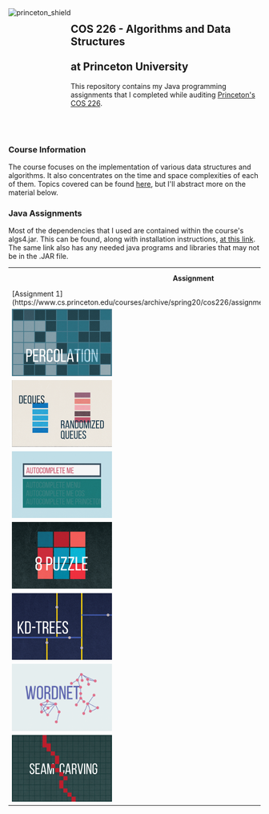  <img src="https://www.cs.princeton.edu/courses/archive/spring20/cos226/images/princeton-shield.gif" alt=princeton_shield align=left height=210 />  

 ## COS 226 - Algorithms and Data Structures<br></br>at Princeton University  
 
 This repository contains my Java programming assignments that I completed while auditing [Princeton's COS 226](https://www.cs.princeton.edu/courses/archive/spring20/cos226/syllabus.php).
 <br></br>
 <br></br>
 ### Course Information
 The course focuses on the implementation of various data structures and algorithms. It also concentrates on the time and space complexities of each of them.
 Topics covered can be found [here](https://www.cs.princeton.edu/courses/archive/spring20/cos226/lectures.php), but I'll abstract more on the material below.  
 
 ### Java Assignments
 Most of the dependencies that I used are contained within the course's algs4.jar. This can be found, along with installation instructions, [at this link](https://algs4.cs.princeton.edu/code). The same link also has any needed java programs and libraries that may not be in the .JAR file.
 
 <table style="width:100%">
  <tr>
    <th>Assignment</th>
    <th>Description</th>
    <th>Topics Learned</th>
  </tr>
  <tr>
    <td> [Assignment 1](https://www.cs.princeton.edu/courses/archive/spring20/cos226/assignments/percolation/specification.php) </td>
  </tr>
  <tr>
    <td>
     <a href="https://github.com/ryanalbertson/COS226_Princeton_University/tree/master/Assignment1">
       <img src="./Assignment1/resources/logo.png" width = 200>
     </a>       
    </td>
    <td>
      <div align="center"> Estimate the percolation threshold of a composite system </div>
    </td>
    <td> 
      <div align="center"> quick-union, weighted quick-union, Monte Carlo method </div>
    </td>
  </tr>
  <tr>
    <td>
      <a href="https://github.com/ryanalbertson/COS226_Princeton_University/tree/master/Assignment2">
        <img src="./Assignment2/resources/logo.png" width = 200>
      </a>       
    </td>
    <td>
      <div align="center"> Create Deque and RandomizedQueue objects </div>
    </td>
    <td>
      <div align="center"> linked lists, stacks, queues, deques, Java iterators </div>
    </td>
  </tr>
   <tr>
    <td>
      <a href="https://github.com/ryanalbertson/COS226_Princeton_University/tree/master/Assignment3">
        <img src="./Assignment3/resources/logo.png" width = 200>
      </a>       
    </td>
    <td>
      <div align="center"> Autocomplete feature for user queries </div>
    </td>
    <td>
      <div align="center"> selection sort, insertion sort, binary search, mergesort, quicksort, Java comparators </div>
    </td>
  </tr>
   <tr>
    <td>
      <a href="https://github.com/ryanalbertson/COS226_Princeton_University/tree/master/Assignment4">
        <img src="./Assignment4/resources/logo.png" width = 200>
      </a>       
    </td>
    <td>
      <div align="center"> Solver for any <a href="https://en.wikipedia.org/wiki/15_puzzle" title="k-puzzle"> k-puzzle </a> </div>
    </td>
    <td>
     <div align="center"> A* search, priority queues/heaps, heapsort </div>
    </td>
  </tr>
   <tr>
    <td>
      <a href="https://github.com/ryanalbertson/COS226_Princeton_University/tree/master/Assignment5">
        <img src="./Assignment5/resources/logo.png" width = 200>
      </a>       
    </td>
    <td>
      <div align="center"> Create Deque and RandomizedQueue objects </div>
    </td>
    <td>
      <div align="center"> linked lists, stacks, queues, deques, Java iterators </div>
    </td>
  </tr>
   <tr>
    <td>
      <a href="https://github.com/ryanalbertson/COS226_Princeton_University/tree/master/Assignment6">
        <img src="./Assignment6/resources/logo.png" width = 200>
      </a>       
    </td>
    <td>
      <div align="center"> Create Deque and RandomizedQueue objects </div>
    </td>
    <td>
      <div align="center"> linked lists, stacks, queues, deques </div>
    </td>
  </tr>
   <tr>
    <td>
      <a href="https://github.com/ryanalbertson/COS226_Princeton_University/tree/master/Assignment7">
        <img src="./Assignment7/resources/logo.png" width = 200>
      </a>       
    </td>
    <td>
      <div align="center"> Create Deque and RandomizedQueue objects </div>
    </td>
    <td>
      <div align="center"> linked lists, stacks, queues, deques </div>
    </td>
  </tr>
</table>
 
 <!--- Left justify the assignment pictures and include a description of each. Make "Assignment 1 - _Percolation_" clickable to the repo. Include a sentence or two that describes what I did. Then list the data structures and algs used/learned. --->
 
 
 
